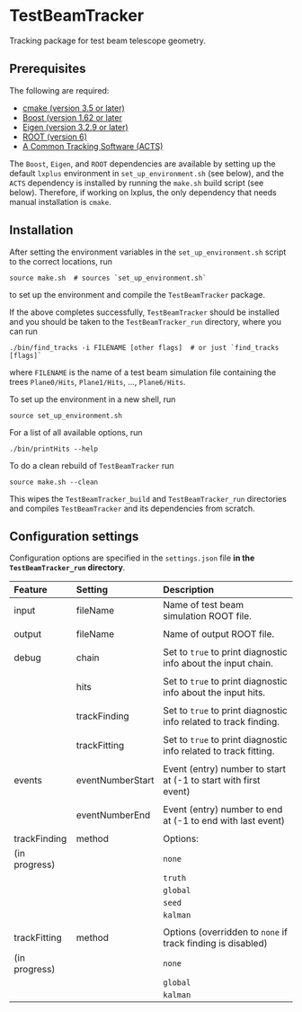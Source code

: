 # TestBeamTracker

Tracking package for test beam telescope geometry.


## Prerequisites

The following are required:
 * [cmake (version 3.5 or later)](https://cmake.org)
 * [Boost (version 1.62 or later](https://www.boost.org)
 * [Eigen (version 3.2.9 or later)](http://eigen.tuxfamily.org)
 * [ROOT (version 6)](https://root.cern.ch)
 * [A Common Tracking Software (ACTS)](http://acts.web.cern.ch/ACTS)

The `Boost`, `Eigen`, and `ROOT` dependencies are available by setting up the
default `lxplus` environment in `set_up_environment.sh` (see below), and the
`ACTS` dependency is installed by running the `make.sh` build script (see below).
Therefore, if working on lxplus, the only dependency that needs manual
installation is `cmake`.


## Installation

After setting the environment variables in the `set_up_environment.sh` script
to the correct locations, run
```
source make.sh  # sources `set_up_environment.sh`
```
to set up the environment and compile the `TestBeamTracker` package.

If the above completes successfully, `TestBeamTracker` should be installed and you
should be taken to the `TestBeamTracker_run` directory, where you can run
```
./bin/find_tracks -i FILENAME [other flags]  # or just `find_tracks [flags]`
```
where `FILENAME` is the name of a test beam simulation file containing the trees
`Plane0/Hits`, `Plane1/Hits`, ..., `Plane6/Hits`.

To set up the environment in a new shell, run
```
source set_up_environment.sh
```

For a list of all available options, run
```
./bin/printHits --help
```

To do a clean rebuild of `TestBeamTracker` run
```
source make.sh --clean
```
This wipes the `TestBeamTracker_build` and `TestBeamTracker_run` directories and
compiles `TestBeamTracker` and its dependencies from scratch.


## Configuration settings

Configuration options are specified in the `settings.json` file **in the `TestBeamTracker_run` directory**.

 | Feature       | Setting             | Description
 |:--------------|:--------------------|:-------------------------------------------
 |         input | fileName            | Name of test beam simulation ROOT file.
 |               |                     |
 |        output | fileName            | Name of output ROOT file.
 |               |                     |
 |         debug | chain               | Set to `true` to print diagnostic info about the input chain.
 |               |                     |
 |               | hits                | Set to `true` to print diagnostic info about the input hits.
 |               |                     |
 |               | trackFinding        | Set to `true` to print diagnostic info related to track finding.
 |               |                     |
 |               | trackFitting        | Set to `true` to print diagnostic info related to track fitting.
 |               |                     |
 |        events | eventNumberStart    | Event (entry) number to start at (-1 to start with first event)
 |               |                     |
 |               | eventNumberEnd      | Event (entry) number to end at (-1 to end with last event)
 |               |                     |
 |  trackFinding | method              | Options:
 | (in progress) |                     |   `none`   | disable track finding
 |               |                     |   `truth`  | use truth tracks
 |               |                     |   `global` | use global chi-square approach
 |               |                     |   `seed`   | use seed finder
 |               |                     |   `kalman` | use sequential Kalman filter
 |               |                     |
 |  trackFitting | method              | Options (overridden to `none` if track finding is disabled)
 | (in progress) |                     |   `none`   | disable track fitting
 |               |                     |   `global` | use global chi-square approach
 |               |                     |   `kalman` | use Kalman filter

